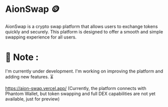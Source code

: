 # AionSwap 🪙
AionSwap is a crypto swap platform that allows users to exchange tokens quickly and securely. This platform is designed to offer a smooth and simple swapping experience for all users.

# 🚧 Note :
I'm currently under development. I'm working on improving the platform and adding new features. ⏳

https://aion-swap.vercel.app/ (Currently, the platform connects with Phantom Wallet, but token swapping and full DEX capabilities are not yet available, just for preview)
